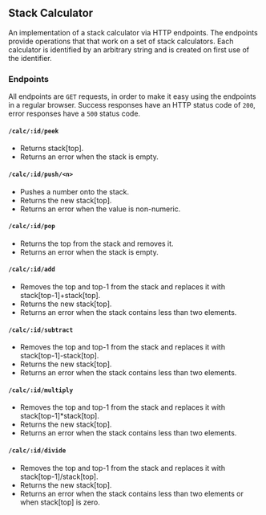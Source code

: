 ## Stack Calculator

An implementation of a stack calculator via HTTP endpoints. The endpoints provide operations that that work on a set of stack calculators. Each calculator is identified by an arbitrary string and is created on first use of the identifier.

### Endpoints

All endpoints are `GET` requests, in order to make it easy using the endpoints in a regular browser.
Success responses have an HTTP status code of `200`, error responses have a `500` status code. 

#### `/calc/:id/peek` 
- Returns stack[top].
- Returns an error when the stack is empty.

#### `/calc/:id/push/<n>`
- Pushes a number onto the stack.
- Returns the new stack[top].
- Returns an error when the value is non-numeric. 

#### `/calc/:id/pop`
- Returns the top from the stack and removes it.
- Returns an error when the stack is empty.

#### `/calc/:id/add`
- Removes the top and top-1 from the stack and replaces it with stack[top-1]+stack[top].
- Returns the new stack[top].
- Returns an error when the stack contains less than two elements.

#### `/calc/:id/subtract`
- Removes the top and top-1 from the stack and replaces it with stack[top-1]-stack[top].
- Returns the new stack[top].
- Returns an error when the stack contains less than two elements.

#### `/calc/:id/multiply`
- Removes the top and top-1 from the stack and replaces it with stack[top-1]*stack[top].
- Returns the new stack[top].
- Returns an error when the stack contains less than two elements.

#### `/calc/:id/divide`
- Removes the top and top-1 from the stack and replaces it with stack[top-1]/stack[top].
- Returns the new stack[top].
- Returns an error when the stack contains less than two elements or when stack[top] is zero.
